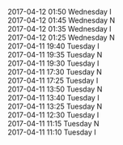 2017-04-12 01:50 Wednesday  I  
2017-04-12 01:45 Wednesday  N  
2017-04-12 01:35 Wednesday  I  
2017-04-12 01:25 Wednesday  N  
2017-04-11 19:40 Tuesday  I  
2017-04-11 19:35 Tuesday  N  
2017-04-11 19:30 Tuesday  I  
2017-04-11 17:30 Tuesday  N  
2017-04-11 17:25 Tuesday  I  
2017-04-11 13:50 Tuesday  N  
2017-04-11 13:40 Tuesday  I  
2017-04-11 13:25 Tuesday  N  
2017-04-11 12:30 Tuesday  I  
2017-04-11 11:15 Tuesday  N  
2017-04-11 11:10 Tuesday  I  
